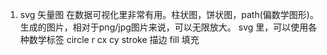1. svg 矢量图 在数据可视化里非常有用。柱状图，饼状图，path(偏数学图形)。
生成的图片，相对于png/jpg图片来说，可以无限放大。
svg 里，可以使用各种数学标签
circle r cx cy
stroke 描边
fill 填充